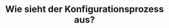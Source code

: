 ---
layout: collection
title: Wie sieht der Konfigurationsprozess aus?
description: Erfahre, wie du entscheidest, welche Schritte du im Konfigurationsprozess durchlaufen musst, um die Konfigurationselemente einzurichten, die du benötigst.
redirect_to:
  - https://academy.injixo.com/scheduling-configuration/planconfig-015-de-what-is-the-configuration-process
---